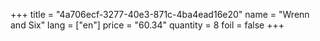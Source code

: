 +++
title = "4a706ecf-3277-40e3-871c-4ba4ead16e20"
name = "Wrenn and Six"
lang = ["en"]
price = "60.34"
quantity = 8
foil = false
+++

